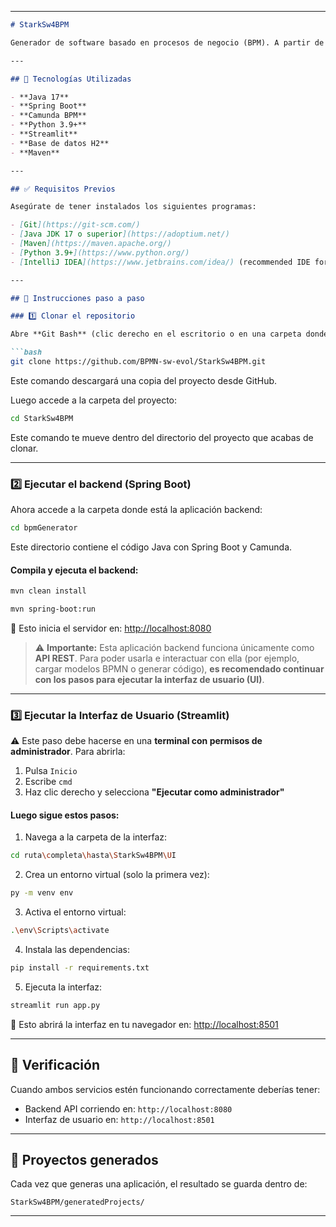 
---

````markdown
# StarkSw4BPM

Generador de software basado en procesos de negocio (BPM). A partir de un modelo `.bpmn`, esta herramienta crea automáticamente un proyecto Spring Boot ejecutable con Camunda y una interfaz amigable en Streamlit para facilitar la configuración.

---

## 🧰 Tecnologías Utilizadas

- **Java 17**
- **Spring Boot**
- **Camunda BPM**
- **Python 3.9+**
- **Streamlit**
- **Base de datos H2**
- **Maven**

---

## ✅ Requisitos Previos

Asegúrate de tener instalados los siguientes programas:

- [Git](https://git-scm.com/)
- [Java JDK 17 o superior](https://adoptium.net/)
- [Maven](https://maven.apache.org/)
- [Python 3.9+](https://www.python.org/)
- [IntelliJ IDEA](https://www.jetbrains.com/idea/) (recommended IDE for Java development)

---

## 🚀 Instrucciones paso a paso

### 1️⃣ Clonar el repositorio

Abre **Git Bash** (clic derecho en el escritorio o en una carpeta donde quieras que quede el proyecto  y selecciona *"Open Git Bash Here"*) y escribe:

```bash
git clone https://github.com/BPMN-sw-evol/StarkSw4BPM.git
````

Este comando descargará una copia del proyecto desde GitHub.

Luego accede a la carpeta del proyecto:

```bash
cd StarkSw4BPM
```

Este comando te mueve dentro del directorio del proyecto que acabas de clonar.

---

### 2️⃣ Ejecutar el backend (Spring Boot)

Ahora accede a la carpeta donde está la aplicación backend:

```bash 
cd bpmGenerator
```

Este directorio contiene el código Java con Spring Boot y Camunda.

#### Compila y ejecuta el backend:

```bash 
mvn clean install
```

```bash
mvn spring-boot:run
```

🔗 Esto inicia el servidor en: [http://localhost:8080](http://localhost:8080)

> ⚠️ **Importante:** Esta aplicación backend funciona únicamente como **API REST**.
> Para poder usarla e interactuar con ella (por ejemplo, cargar modelos BPMN o generar código), **es recomendado continuar con los pasos para ejecutar la interfaz de usuario (UI)**.

---

### 3️⃣ Ejecutar la Interfaz de Usuario (Streamlit)

⚠️ Este paso debe hacerse en una **terminal con permisos de administrador**. Para abrirla:

1. Pulsa `Inicio`
2. Escribe `cmd`
3. Haz clic derecho y selecciona **"Ejecutar como administrador"**

#### Luego sigue estos pasos:

1. Navega a la carpeta de la interfaz:

```bash (Busca la ruta donde clonaste el repositorio)
cd ruta\completa\hasta\StarkSw4BPM\UI
```

2. Crea un entorno virtual (solo la primera vez):

```bash
py -m venv env
```

3. Activa el entorno virtual:

```bash
.\env\Scripts\activate
```

4. Instala las dependencias:

```bash
pip install -r requirements.txt
```

5. Ejecuta la interfaz:

```bash
streamlit run app.py
```

🔗 Esto abrirá la interfaz en tu navegador en: [http://localhost:8501](http://localhost:8501)

---

## 🧪 Verificación

Cuando ambos servicios estén funcionando correctamente deberías tener:

* Backend API corriendo en: `http://localhost:8080`
* Interfaz de usuario en: `http://localhost:8501`

---

## 📂 Proyectos generados

Cada vez que generas una aplicación, el resultado se guarda dentro de:

```
StarkSw4BPM/generatedProjects/
```

---
